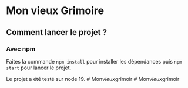 # Mon vieux Grimoire


## Comment lancer le projet ? 

### Avec npm

Faites la commande `npm install` pour installer les dépendances puis `npm start` pour lancer le projet. 

Le projet a été testé sur node 19. #   M o n _ v i e u x _ g r i m o i r  
 #   M o n _ v i e u x _ g r i m o i r  
 